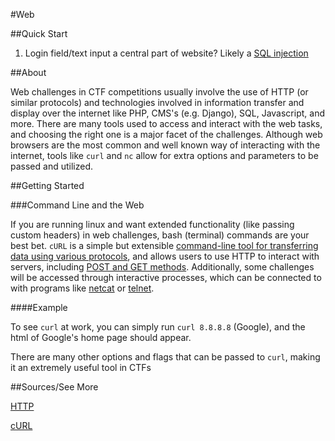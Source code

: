 #Web

##Quick Start

1. Login field/text input a central part of website? Likely a [SQL injection](./sql-injections/)

##About

Web challenges in CTF competitions usually involve the use of HTTP (or similar protocols) and technologies involved in information transfer and display over the internet like PHP, CMS's (e.g. Django), SQL, Javascript, and more.  There are many tools used to access and interact with the web tasks, and choosing the right one is a major facet of the challenges. Although web browsers are the most common and well known way of interacting with the internet, tools like `curl` and `nc` allow for extra options and parameters to be passed and utilized.

##Getting Started

###Command Line and the Web

If you are running linux and want extended functionality (like passing custom headers) in web challenges, bash (terminal) commands are your best bet.  `cURL` is a simple but extensible [command-line tool for transferring data using various protocols](http://en.wikipedia.org/wiki/CURL), and allows users to use HTTP to interact with servers, including [POST and GET methods](http://en.wikipedia.org/wiki/HTTP#Request_methods). Additionally, some challenges will be accessed through interactive processes, which can be connected to with programs like [netcat](https://en.wikipedia.org/wiki/Netcat) or [telnet](https://en.wikipedia.org/wiki/Telnet).

####Example

To see `curl` at work, you can simply run `curl 8.8.8.8` (Google), and the html of Google's home page should appear.

There are many other options and flags that can be passed to `curl`, making it an extremely useful tool in CTFs

##Sources/See More

[HTTP](http://en.wikipedia.org/wiki/Hypertext_Transfer_Protocol)

[cURL](http://en.wikipedia.org/wiki/CURL)
